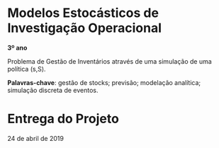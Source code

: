 # Modelos Estocásticos de Investigação Operacional

__3º ano__

Problema de Gestão de Inventários através de uma simulação de uma política (s,S). 

**Palavras-chave**: gestão de stocks; previsão; modelação analítica; simulação discreta de eventos.

# Entrega do Projeto

24 de abril de 2019
